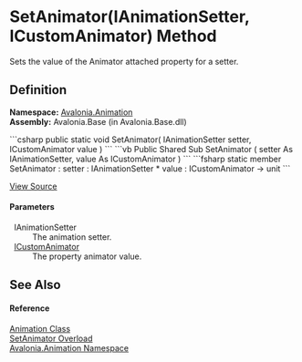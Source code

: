 # SetAnimator(IAnimationSetter, ICustomAnimator) Method


Sets the value of the Animator attached property for a setter.



## Definition
**Namespace:** <a href="N_Avalonia_Animation">Avalonia.Animation</a>  
**Assembly:** Avalonia.Base (in Avalonia.Base.dll)

<Tabs groupId="api-code-preview">
<TabItem value="csharp" label="C#">
```csharp
public static void SetAnimator(
	IAnimationSetter setter,
	ICustomAnimator value
)
```
</TabItem>
<TabItem value="vb" label="VB">
```vb
Public Shared Sub SetAnimator ( 
	setter As IAnimationSetter,
	value As ICustomAnimator
)
```
</TabItem>
<TabItem value="fsharp" label="F#">
```fsharp
static member SetAnimator : 
        setter : IAnimationSetter * 
        value : ICustomAnimator -> unit 
```
</TabItem>
</Tabs>



<a href="https://github.com/AvaloniaUI/Avalonia/tree/master/src/Avalonia.Base/Animation/Animation.AnimatorRegistry.cs#L28" title="View the source code">View Source</a>



#### Parameters
<dl><dt>  IAnimationSetter</dt><dd>The animation setter.</dd><dt>  <a href="T_Avalonia_Animation_ICustomAnimator">ICustomAnimator</a></dt><dd>The property animator value.</dd></dl>

## See Also


#### Reference
<a href="T_Avalonia_Animation_Animation">Animation Class</a>  
<a href="Overload_Avalonia_Animation_Animation_SetAnimator">SetAnimator Overload</a>  
<a href="N_Avalonia_Animation">Avalonia.Animation Namespace</a>  

